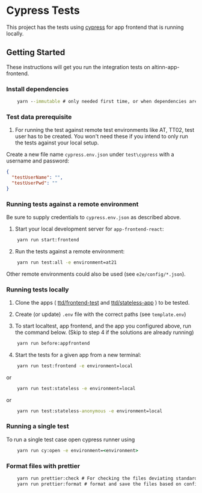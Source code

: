 # Cypress Tests

This project has the tests using [cypress](https://www.cypress.io/) for app frontend that is running locally.

## Getting Started

These instructions will get you run the integration tests on altinn-app-frontend.

### Install dependencies

```cmd
    yarn --immutable # only needed first time, or when dependencies are updated
```

### Test data prerequisite

1. For running the test against remote test environments like AT, TT02, test user has to be created. You won't need
   these if you intend to only run the tests against your local setup.

Create a new file name `cypress.env.json` under `test\cypress` with a username and password:

```json
{
  "testUserName": "",
  "testUserPwd": ""
}
```

### Running tests against a remote environment

Be sure to supply credentials to `cypress.env.json` as described above.

1. Start your local development server for `app-frontend-react`:

```cmd
    yarn run start:frontend
```

2. Run the tests against a remote environment:

```cmd
    yarn run test:all -e environment=at21
```

Other remote environments could also be used (see `e2e/config/*.json`).

### Running tests locally

1. Clone the apps (
   [ttd/frontend-test](https://dev.altinn.studio/repos/ttd/frontend-test) and
   [ttd/stateless-app](https://dev.altinn.studio/repos/ttd/stateless-app)
   ) to be tested.

2. Create (or update) `.env` file with the correct paths (see `template.env`)

3. To start localtest, app frontend, and the app you configured above, run the command below.
   (Skip to step 4 if the solutions are already running)

```cmd
    yarn run before:appfrontend
```

4. Start the tests for a given app from a new terminal:

```cmd
    yarn run test:frontend -e environment=local
```

or

```cmd
    yarn run test:stateless -e environment=local
```

or

```cmd
    yarn run test:stateless-anonymous -e environment=local
```

### Running a single test

To run a single test case open cypress runner using

```cmd
    yarn run cy:open -e environment=<environment>
```

### Format files with prettier

```cmd
    yarn run prettier:check # For checking the files deviating standards
    yarn run prettier:format # format and save the files based on config
```
